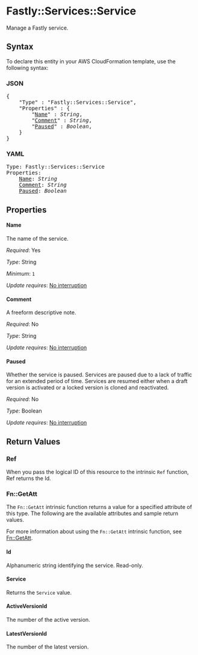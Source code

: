 # Fastly::Services::Service

Manage a Fastly service.

## Syntax

To declare this entity in your AWS CloudFormation template, use the following syntax:

### JSON

<pre>
{
    "Type" : "Fastly::Services::Service",
    "Properties" : {
        "<a href="#name" title="Name">Name</a>" : <i>String</i>,
        "<a href="#comment" title="Comment">Comment</a>" : <i>String</i>,
        "<a href="#paused" title="Paused">Paused</a>" : <i>Boolean</i>,
    }
}
</pre>

### YAML

<pre>
Type: Fastly::Services::Service
Properties:
    <a href="#name" title="Name">Name</a>: <i>String</i>
    <a href="#comment" title="Comment">Comment</a>: <i>String</i>
    <a href="#paused" title="Paused">Paused</a>: <i>Boolean</i>
</pre>

## Properties

#### Name

The name of the service.

_Required_: Yes

_Type_: String

_Minimum_: <code>1</code>

_Update requires_: [No interruption](https://docs.aws.amazon.com/AWSCloudFormation/latest/UserGuide/using-cfn-updating-stacks-update-behaviors.html#update-no-interrupt)

#### Comment

A freeform descriptive note.

_Required_: No

_Type_: String

_Update requires_: [No interruption](https://docs.aws.amazon.com/AWSCloudFormation/latest/UserGuide/using-cfn-updating-stacks-update-behaviors.html#update-no-interrupt)

#### Paused

Whether the service is paused. Services are paused due to a lack of traffic for an extended period of time. Services are resumed either when a draft version is activated or a locked version is cloned and reactivated.

_Required_: No

_Type_: Boolean

_Update requires_: [No interruption](https://docs.aws.amazon.com/AWSCloudFormation/latest/UserGuide/using-cfn-updating-stacks-update-behaviors.html#update-no-interrupt)

## Return Values

### Ref

When you pass the logical ID of this resource to the intrinsic `Ref` function, Ref returns the Id.

### Fn::GetAtt

The `Fn::GetAtt` intrinsic function returns a value for a specified attribute of this type. The following are the available attributes and sample return values.

For more information about using the `Fn::GetAtt` intrinsic function, see [Fn::GetAtt](https://docs.aws.amazon.com/AWSCloudFormation/latest/UserGuide/intrinsic-function-reference-getatt.html).

#### Id

Alphanumeric string identifying the service. Read-only.

#### Service

Returns the <code>Service</code> value.

#### ActiveVersionId

The number of the active version.

#### LatestVersionId

The number of the latest version.

